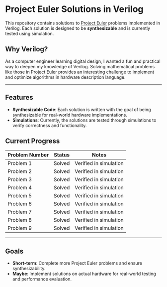 # Project Euler Solutions in Verilog  

This repository contains solutions to [Project Euler](https://projecteuler.net/) problems implemented in Verilog. Each solution is designed to be **synthesizable** and is currently tested using simulation.  

## Why Verilog?  
As a computer engineer learning digital design, I wanted a fun and practical way to deepen my knowledge of Verilog. Solving mathematical problems like those in Project Euler provides an interesting challenge to implement and optimize algorithms in hardware description language.

---

## Features  
- **Synthesizable Code**: Each solution is written with the goal of being synthesizable for real-world hardware implementations.  
- **Simulations**: Currently, the solutions are tested through simulations to verify correctness and functionality.  

## Current Progress  

| Problem Number | Status | Notes |  
|----------------|--------|-------|  
| Problem 1      | Solved | Verified in simulation |  
| Problem 2      | Solved | Verified in simulation |  
| Problem 3      | Solved | Verified in simulation |  
| Problem 4      | Solved | Verified in simulation |  
| Problem 5      | Solved | Verified in simulation |  
| Problem 6      | Solved | Verified in simulation |  
| Problem 7      | Solved | Verified in simulation |  
| Problem 8      | Solved | Verified in simulation |  
| Problem 9      | Solved | Verified in simulation |  

---

## Goals  
- **Short-term**: Complete more Project Euler problems and ensure synthesizability.  
- **Maybe**: Implement solutions on actual hardware for real-world testing and performance evaluation.  
